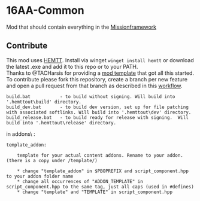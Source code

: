 # 16AA-Common
Mod that should contain everything in the [Missionframework](https://github.com/16AA-Milsim/MissionFramework)

## Contribute

This mod uses [HEMTT](https://github.com/BrettMayson/HEMTT). Install via winget `winget install hemtt` or download the latest .exe and add it to this repo or to your PATH.  
Thanks to @TACHarsis for providing a [mod template](https://github.com/TACHarsis/hemtt-mod-template) that got all this started.  
To contribute please fork this repository, create a branch per new feature and open a pull request from that branch as described in this [workflow](https://gist.github.com/james-priest/74188772ef2a6f8d7132d0b9dc065f9c).    

    build.bat           - to build without signing. Will build into '.hemttout\build' directory.
    build_dev.bat       - to build dev version, set up for file patching with associated softlinks. Will build into '.hemttout\dev' directory.
    build_release.bat   - to build ready for release with signing.  Will build into '.hemttout\release' directory.

in addons\ :

    template_addon:

        template for your actual content addons. Rename to your addon. (there is a copy under /template/)

        * change "template_addon" in $PBOPREFIX and script_component.hpp to your addon folder name
        * change all occurrences of "ADDON_TEMPLATE" in script_component.hpp to the same tag, just all caps (used in #defines)
        * change "template" and "TEMPLATE" in script_component.hpp
